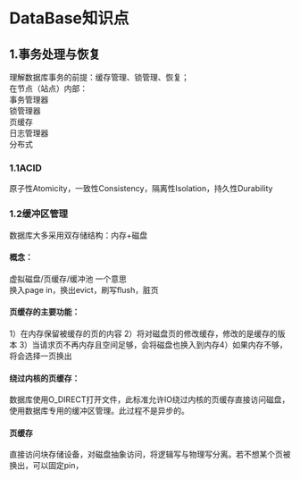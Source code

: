 # DataBase知识点
## 1.事务处理与恢复
理解数据库事务的前提：缓存管理、锁管理、恢复；  
在节点（站点）内部：  
事务管理器  
锁管理器  
页缓存  
日志管理器  
分布式  
### 1.1ACID
原子性Atomicity，一致性Consistency，隔离性Isolation，持久性Durability  
### 1.2缓冲区管理
数据库大多采用双存储结构：内存+磁盘  
#### 概念：  
虚拟磁盘/页缓存/缓冲池  一个意思  
换入page in，换出evict，刷写flush，脏页  
#### 页缓存的主要功能：  
1）在内存保留被缓存的页的内容 2）将对磁盘页的修改缓存，修改的是缓存的版本 3）当请求页不再内存且空间足够，会将磁盘也换入到内存4）如果内存不够，将会选择一页换出  
#### 绕过内核的页缓存：
数据库使用O_DIRECT打开文件，此标准允许IO绕过内核的页缓存直接访问磁盘，使用数据库专用的缓冲区管理。此过程不是异步的。  
#### 页缓存
直接访问块存储设备，对磁盘抽象访问，将逻辑写与物理写分离。若不想某个页被换出，可以固定pin，
